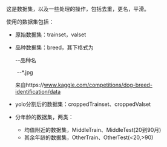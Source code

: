 这是数据集，以及一些处理的操作，包括去重，更名，平滑。

使用的数据集包括：

- 原始数据集：trainset，valset

- 品种数据集：breed，其下格式为

  --品种名

  ​	--*.jpg

  来自https://www.kaggle.com/competitions/dog-breed-identification/data

- yolo分割后的数据集：croppedTrainset、croppedValset

- 分年龄的数据集，两类：

  - 均值附近的数据集，MiddleTrain、MiddleTest(20到90月)
  - 其余年龄的数据集，OtherTrain、OtherTest(<20,>90)

